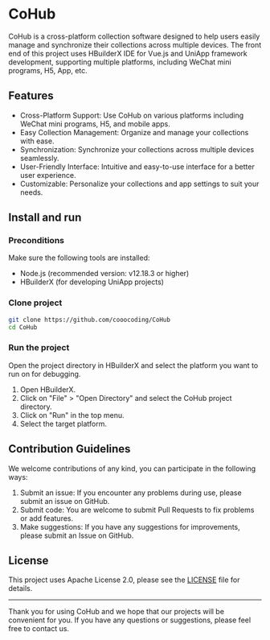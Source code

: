 # CoHub

CoHub is a cross-platform collection software designed to help users easily manage and synchronize their collections across multiple devices. The front end of this project uses HBuilderX IDE for Vue.js and UniApp framework development, supporting multiple platforms, including WeChat mini programs, H5, App, etc.

## Features
- Cross-Platform Support: Use CoHub on various platforms including WeChat mini programs, H5, and mobile apps.
- Easy Collection Management: Organize and manage your collections with ease.
- Synchronization: Synchronize your collections across multiple devices seamlessly.
- User-Friendly Interface: Intuitive and easy-to-use interface for a better user experience.
- Customizable: Personalize your collections and app settings to suit your needs.

## Install and run

### Preconditions

Make sure the following tools are installed:

- Node.js (recommended version: v12.18.3 or higher)
- HBuilderX (for developing UniApp projects)

### Clone project

```bash
git clone https://github.com/cooocoding/CoHub
cd CoHub
```


### Run the project

Open the project directory in HBuilderX and select the platform you want to run on for debugging.

1. Open HBuilderX.
2. Click on "File" > "Open Directory" and select the CoHub project directory.
3. Click on "Run" in the top menu.
4. Select the target platform.


## Contribution Guidelines

We welcome contributions of any kind, you can participate in the following ways:

1. Submit an issue: If you encounter any problems during use, please submit an issue on GitHub.
2. Submit code: You are welcome to submit Pull Requests to fix problems or add features.
3. Make suggestions: If you have any suggestions for improvements, please submit an Issue on GitHub.

## License

This project uses Apache License 2.0, please see the [LICENSE](./LICENSE) file for details.

---

Thank you for using CoHub and we hope that our projects will be convenient for you. If you have any questions or suggestions, please feel free to contact us.